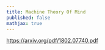 ```yaml
---
title: Machine Theory Of Mind
published: false
mathjax: true
---
```


https://arxiv.org/pdf/1802.07740.pdf
